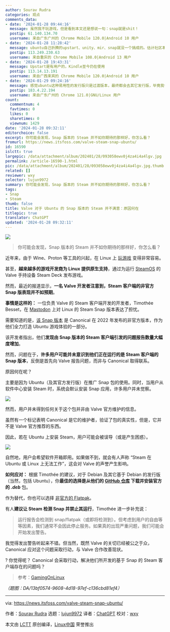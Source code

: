```yaml
---
author: Sourav Rudra
categories: 观点
comments_data:
- date: '2024-01-28 09:44:16'
  message: 虽然我不玩游戏，但是看到本文还是想说一句：snap就是shit！
  postip: 61.140.134.70
  username: 来自广东广州的 Chrome Mobile 120.0|Android 10 用户
- date: '2024-01-28 11:28:42'
  message: ubuntu自己折腾的upstart、unity、mir、snap就没一个搞成的。估计社区本身就不喜欢ubuntu，而ubuntu自己也很作死。
  postip: 113.249.230.63
  username: 来自重庆的 Chrome Mobile 108.0|Android 13 用户
- date: '2024-01-28 19:43:31'
  message: Upstart是有用户的，Kindle至今仍在使用
  postip: 113.14.13.191
  username: 来自广西来宾的 Chrome Mobile 120.0|Android 10 用户
- date: '2024-01-29 09:24:16'
  message: 感觉ubuntu这种易用性的发行版只是过渡版本，最终都会去其它发行版，毕竟我们linuxer折腾不息
  postip: 183.4.22.194
  username: 来自广东广州的 Chrome 121.0|GNU/Linux 用户
count:
  commentnum: 4
  favtimes: 0
  likes: 0
  sharetimes: 0
  viewnum: 1429
date: '2024-01-28 09:32:11'
editorchoice: false
excerpt: 你可能会发现，Snap 版本的 Steam 并不如你期待的那样好，你怎么看？
fromurl: https://news.itsfoss.com/valve-steam-snap-ubuntu/
id: 16590
islctt: true
largepic: /data/attachment/album/202401/28/093058ewv0j4za4i4a4lgv.jpg
permalink: /article-16590-1.html
pic: /data/attachment/album/202401/28/093058ewv0j4za4i4a4lgv.jpg.thumb.jpg
related: []
reviewer: wxy
selector: lujun9972
summary: 你可能会发现，Snap 版本的 Steam 并不如你期待的那样好，你怎么看？
tags:
- Snap
- Steam
thumb: false
title: Valve 对于 Ubuntu 的 Snap 版本的 Steam 并不满意：原因何在
titlepic: true
translator: ChatGPT
updated: '2024-01-28 09:32:11'
---
```


![](/data/attachment/album/202401/28/093058ewv0j4za4i4a4lgv.jpg)



> 
> 你可能会发现，Snap 版本的 Steam 并不如你期待的那样好，你怎么看？
> 
> 
> 


近年来，由于 Wine、Proton 等工具的兴起，在 Linux 上 [玩游戏](https://itsfoss.com/linux-gaming-guide/) 变得非常容易。


甚至，**越来越多的游戏开发商为 Linux 提供原生支持**，通过为运行 [SteamOS](https://itsfoss.com/steamos/) 的 Valve 手持设备 Steam Deck 发布游戏。


然而，最近的报道显示，**一名 Valve 开发者注意到，Steam 客户端的非官方 Snap 版表现并不如预期**。


**事情是这样的：** 一位负责 Valve 的 Steam 客户端开发的开发者，Timothée Besset，在 [Mastodon](https://mastodon.social/@TTimo/111772575146054328) 上对 Linux 的 Steam Snap 版本表达了担忧。


需要知道的是，[该 Snap 版本](https://snapcraft.io/steam) 是 Canonical 在 2022 年发布的非官方版本，作为他们全力打造 Ubuntu 游戏体验的一部分。


该开发者指出，他们**发现由 Snap 版本的 Steam 客户端引发的问题报告数量大幅度增加**。


然而，问题在于，**许多用户可能并未意识到他们正在运行的是 Steam 客户端的 Snap 版本**，反倒是首先向 Valve 报告问题，而非与 Canonical 取得联系。


原因何在呢？


主要是因为 Ubuntu（及其官方发行版）在推广 Snap 包的使用。同时，当用户从软件中心安装 Steam 时，系统会默认安装 Snap 应用，许多用户并未觉察。


![](/data/attachment/album/202401/28/093213o7fj669azh5cijj6.png)


然而，用户并未得到任何关于这个包并非由 Valve 官方维护的信息。


虽然有一个标记表明 Canonical 是它的维护者，验证了包的真实性，但是，它并不是 Valve 官方推荐的东西。


因此，若在 Ubuntu 上安装 Steam，用户可能会被误导（或是产生困惑）。


![](/data/attachment/album/202401/28/093213jefqwvijeq7jfbue.png)


自然地，用户会希望软件开箱即用。如果做不到，就会有人声称 “Steam 在 Ubuntu 或 Linux 上无法工作”，这会对 Valve 的声誉产生影响。


**如何应对：** 根据 Timothée 的建议，对于 Debian 及其它基于 Debian 的发行版（当然，包括 Ubuntu），你**最佳的选择是从他们的 [GitHub 仓库](https://github.com/ValveSoftware/steam-for-linux/) 下载并安装官方的 *.deb*** 包。


作为替代，你也可以选择 [非官方的 Flatpak](https://flathub.org/apps/com.valvesoftware.Steam)。


有人**建议让 Steam 检测 Snap 并禁止其运行**，Timothée 进一步补充说：



> 
> 运行报告会检测到 snap/flatpak（或即将检测到）。但考虑到用户的自由等等因素，我们通常不会因此停止服务。如果真的出现严重问题，我们可能会开始发出警告。
> 
> 
> 


我觉得发出警告听起来不错。但当然，既然 Valve 的关切已经被公之于众，Canonical 应对这个问题采取行动，与 Valve 合作改善现状。


? 你觉得呢？ Canonical 会采取行动，解决他们所开发的基于 Snap 的 Steam 客户端存在的问题吗？



> 
> 参考：[GamingOnLinux](https://www.gamingonlinux.com/2024/01/valve-seeing-increasing-bug-reports-due-to-steam-snap-other-methods-recommended/)
> 
> 
> 


*（题图：DA/13bf0574-9608-4d18-97ef-c136cbd81ef4）*




---


via: <https://news.itsfoss.com/valve-steam-snap-ubuntu/>


作者：[Sourav Rudra](https://news.itsfoss.com/author/sourav/) 选题：[lujun9972](https://github.com/lujun9972) 译者：[ChatGPT](https://linux.cn/lctt/ChatGPT) 校对：[wxy](https://github.com/wxy)


本文由 [LCTT](https://github.com/LCTT/TranslateProject) 原创编译，[Linux中国](https://linux.cn/) 荣誉推出